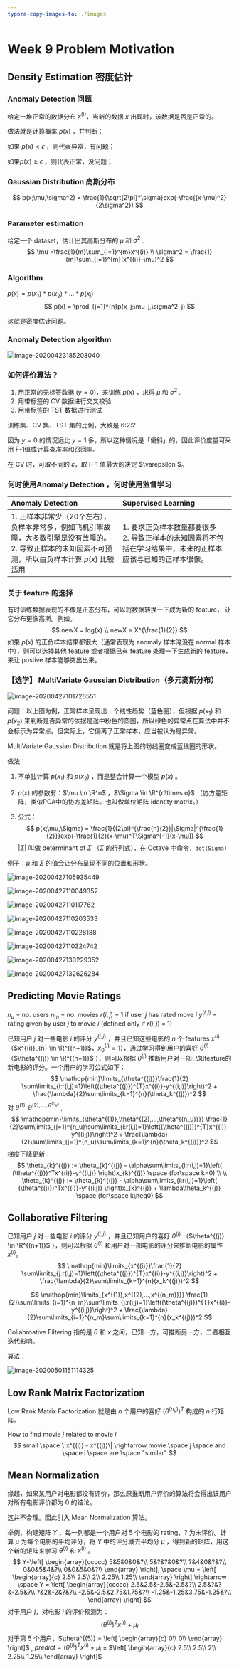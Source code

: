 ```yaml
---
typora-copy-images-to: ./images
---
```


# Week 9 Problem Motivation

## Density Estimation 密度估计

### Anomaly Detection 问题

给定一堆正常的数据分布 $x^{(i)}$，当新的数据 $x$ 出现时，该数据是否是正常的。

做法就是计算概率 $p(x)$ ，并判断：

如果 $p(x)\lt \epsilon$ ，则代表异常，有问题；

如果$p(x)\ge \epsilon$ ，则代表正常，没问题；

### Gaussian Distribution 高斯分布

$$
p(x;\mu,\sigma^2) = \frac{1}{\sqrt{2\pi}*\sigma}exp(-\frac{(x-\mu)^2}{2\sigma^2})
$$

### Parameter estimation

给定一个 dataset，估计出其高斯分布的 $\mu$ 和 $\sigma^2$  .
$$
\mu =\frac{1}{m}\sum_{i=1}^{m}x^{(i)} \\
\sigma^2 = \frac{1}{m}\sum_{i=1}^{m}(x^{(i)}-\mu)^2
$$

### Algorithm

$p(x) = p(x_1)*p(x_2)*...*p(x_j)$
$$
p(x) = \prod_{j=1}^{n}p(x_j;\mu_j,\sigma^2_j)
$$

这就是密度估计问题。

### Anomaly Detection algorithm

![image-20200423185208040](images/image-20200423185208040.png)

### 如何评价算法？

1. 用正常的无标签数据 $(y=0)$，来训练 $p(x)$ ，求得 $\mu$ 和 $\sigma^2$ . 
2. 用带标签的 CV 数据进行交叉校验
3. 用带标签的 TST 数据进行测试

训练集、CV 集、TST 集的比例，大致是 6:2:2

因为 $y=0$ 的情况远比 $y=1$ 多，所以这种情况是「偏斜」的，因此评价度量可采用 F-1值或计算查准率和召回率。

在 CV 时，可取不同的 $\varepsilon$，取 F-1 值最大的决定 $\varepsilon $。

### 何时使用Anomaly Detection ，何时使用监督学习

| Anomaly Detection                                            | Supervised Learning                                          |
| :----------------------------------------------------------- | :----------------------------------------------------------- |
| 1. 正样本非常少（20个左右），负样本非常多，例如飞机引擎故障，大多数引擎是没有故障的。<br />2. 导致正样本的未知因素不可预测，所以由负样本计算 $p(x)$ 比较适用 | 1. 要求正负样本数量都要很多<br />2. 导致正样本的未知因素将不包括在学习结果中，未来的正样本应该与已知的正样本很像。 |

### 关于 feature 的选择

有时训练数据表现的不像是正态分布，可以将数据转换一下成为新的 feature， 让它分布更像高斯。例如。
$$
newX = log(x) \\ newX = X^{\frac{1}{2}}
$$
如果 $p(x)$ 的正负样本结果都很大（通常表现为 anomaly 样本淹没在 normal 样本中），则可以选择其他 feature 或者根据已有 feature 处理一下生成新的 feature，来让 postive 样本能够突出出来。

### 【选学】 MultiVariate Gaussian Distribution（多元高斯分布）

![image-20200427101726551](images/image-20200427101726551.png)

问题：以上图为例，正常样本呈现出一个线性趋势（蓝色圈），但根据 $p(x_1)$ 和 $p(x_2)$ 来判断是否异常的依据是途中粉色的圆圈，所以绿色的异常点在算法中并不会标示为异常点。但实际上，它偏离了正常样本，应当被认为是异常。

MultiVariate Gaussian Distribution 就是将上图的粉线圈变成蓝线圈的形状。

做法：

1.  不单独计算 $p(x_1)$ 和 $p(x_2)$ ，而是整合计算一个模型 $p(x)$ 。

2. $p(x)$ 的参数有：$\mu \in \R^n$ ，$\Sigma \in \R^{n\times n}$ （协方差矩阵，类似PCA中的协方差矩阵。也叫做单位矩阵 identity matrix。）

3. 公式：
   $$
   p(x;\mu,\Sigma) = \frac{1}{(2\pi)^{\frac{n}{2}}|\Sigma|^{\frac{1}{2}}}exp(-\frac{1}{2}(x-\mu)^T\Sigma^{-1}(x-\mu))
   $$
   $|\Sigma|$ 叫做 determinant of $\Sigma$ （$\Sigma$ 的行列式），在 Octave 中命令，```det(Sigma)```

例子：$\mu$ 和 $\Sigma$ 的值会让分布呈现不同的位置和形状。

![image-20200427105935449](images/image-20200427105935449.png)

![image-20200427110049352](images/image-20200427110049352.png)

![image-20200427110117762](images/image-20200427110117762.png)

![image-20200427110203533](images/image-20200427110203533.png)

![image-20200427110228188](images/image-20200427110228188.png)

![image-20200427110324742](images/image-20200427110324742.png)

![image-20200427130229352](images/image-20200427130229352.png)

![image-20200427132626284](images/image-20200427132626284.png)

## Predicting Movie Ratings

$n_u$ = no. users
$n_m$ = no. movies
$r(i,j)$ = 1 if user $j$ has rated move $i$
$y^{(i,j)}$ = rating given by user $j$ to movie $i$ (defined only if $r(i,j)$ = 1)

已知用户 $j$ 对一些电影 $i$ 的评分 $y^{(i,j)}$ ，并且已知这些电影的 $n$ 个 features $x^{(i)}$（$x^{(i)}_{n} \in \R^{(n+1)}$，$x_0^{(i)}=1$），通过学习得到用户的喜好 $\theta^{(j)}$ （$\theta^{(j)} \in \R^{(n+1)}$ ），则可以根据 $\theta^{(j)}$ 推断用户对一部已知feature的新电影的评分。一个用户的学习公式如下：
$$
\mathop{min}\limits_{\theta^{(j)}}\frac{1}{2} \sum\limits_{i:r(i,j)=1}\left((\theta^{(j)})^{T}x^{(i)}-y^{(i,j)}\right)^2 + \frac{\lambda}{2}\sum\limits_{k=1}^{n}(\theta_k^{(j)})^2
$$
对 $\theta^{(1)},\theta^{(2),...,\theta^{(n_u)}}$ ,
$$
\mathop{min}\limits_{\theta^{(1)},\theta^{(2),...,\theta^{(n_u)}}} \frac{1}{2}\sum\limits_{j=1}^{n_u}\sum\limits_{i:r(i,j)=1}\left((\theta^{(j)})^{T}x^{(i)}-y^{(i,j)}\right)^2 + \frac{\lambda}{2}\sum\limits_{j=1}^{n_u}\sum\limits_{k=1}^{n}(\theta_k^{(j)})^2
$$
梯度下降更新：
$$
\theta_{k}^{(j)} := \theta_{k}^{(j)} - \alpha\sum\limits_{i:r(i,j)=1}\left( (\theta^{(j)})^Tx^{(i)}-y^{(i,j)} \right)x_{k}^{(j)}  \space (for\space k=0)
\\ \\
\theta_{k}^{(j)} := \theta_{k}^{(j)} - \alpha\sum\limits_{i:r(i,j)=1}\left( (\theta^{(j)})^Tx^{(i)}-y^{(i,j)} \right)x_{k}^{(j)} + \lambda\theta_k^{(j)}  \space (for\space k\neq0)
$$

## Collaborative Filtering

已知用户 $j$ 对一些电影 $i$ 的评分 $y^{(i,j)}$ ，并且已知用户的喜好 $\theta^{(j)}$ （$\theta^{(j)} \in \R^{(n+1)}$ ），则可以根据 $\theta^{(j)}$ 和用户对一部电影的评分来推断电影的属性 $x^{(i)}$。
$$
\mathop{min}\limits_{x^{(i)}}\frac{1}{2} \sum\limits_{j:r(i,j)=1}\left((\theta^{(j)})^{T}x^{(i)}-y^{(i,j)}\right)^2 + \frac{\lambda}{2}\sum\limits_{k=1}^{n}(x_k^{(j)})^2
$$

$$
\mathop{min}\limits_{x^{(1)},x^{(2),...,x^{(n_m)}}} \frac{1}{2}\sum\limits_{i=1}^{n_m}\sum\limits_{j:r(i,j)=1}\left((\theta^{(j)})^{T}x^{(i)}-y^{(i,j)}\right)^2 + \frac{\lambda}{2}\sum\limits_{i=1}^{n_m}\sum\limits_{k=1}^{n}(x_k^{(j)})^2
$$

Collabroative Filtering 指的是 $\theta$ 和 $x$ 之间，已知一方，可推断另一方，二者相互迭代影响。

算法：

![image-20200501151114325](images/image-20200501151114325.png)

## Low Rank Matrix Factorization

Low Rank Matrix Factorization 就是由 $n$ 个用户的喜好 $(\theta^{(n_u)})^T$ 构成的 $n$ 行矩阵。

How to find movie $j$ related to movie $i$
$$
small \space \|x^{(i)} - x^{(j)}\| \rightarrow movie \space j \space and \space i \space are \space "similar"
$$




## Mean Normalization

缘起，如果某用户对电影都没有评价，那么原推断用户评价的算法将会得出该用户对所有电影评价都为 0 的结论。

这并不合理。因此引入 Mean Normalization 算法。

举例，构建矩阵 $Y$ ，每一列都是一个用户对 5 个电影的 rating，$?$ 为未评价。计算 $\mu$ 为每个电影的平均评分，将 $Y$ 中的评分减去平均分 $\mu$ ，得到新的矩阵，用这个新的矩阵来学习 $\theta^{(j)}$ 和 $x^{(i)}$ 。
$$
Y=\left[
    \begin{array}{ccccc}
      5&5&0&0&?\\
      5&?&?&0&?\\
      ?&4&0&?&?\\
      0&0&5&4&?\\
      0&0&5&0&?\\
    \end{array}
\right], \space 
\mu = \left[
			\begin{array}{c}
			2.5\\
			2.5\\
			2\\
			2.25\\
			1.25\\
			\end{array}
\right] \rightarrow \space 
Y = \left[
    \begin{array}{ccccc}
      2.5&2.5&-2.5&-2.5&?\\
      2.5&?&?&-2.5&?\\
      ?&2&-2&?&?\\
      -2.5&-2.5&2.75&1.75&?\\
      -1.25&-1.25&3.75&-1.25&?\\
    \end{array}
\right]
$$
对于用户 $j$，对电影 $i$ 的评价预测为：
$$
(\theta^{(j)})^Tx^{(i)} + \mu_i
$$
对于第 5 个用户，$\theta^{(5)} = \left[
			\begin{array}{c}
			0\\
			0\\
			\end{array}
\right]$ , $predict = (\theta^{(j)})^Tx^{(i)} + \mu_i$ = $\left[
			\begin{array}{c}
			2.5\\
			2.5\\
			2\\
			2.25\\
			1.25\\
			\end{array}
\right]$